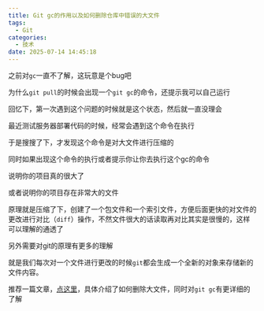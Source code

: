 ```yaml
---
title: Git gc的作用以及如何删除仓库中错误的大文件
tags:
  - Git
categories:
  - 技术
date: 2025-07-14 14:45:18
---
```


之前对`gc`一直不了解，这玩意是个bug吧

为什么`git pull`的时候会出现一个`git gc`的命令，还提示我可以自己运行

回忆下，第一次遇到这个问题的时候就是这个状态，然后就一直没理会

最近测试服务器部署代码的时候，经常会遇到这个命令在执行

于是搜搜了下，才发现这个命令是对大文件进行压缩的

同时如果出现这个命令的执行或者提示你让你去执行这个gc的命令

说明你的项目真的很大了

或者说明你的项目存在非常大的文件

原理就是压缩了下，创建了一个包文件和一个索引文件，方便后面更快的对文件的更改进行对比（`diff`）操作，不然文件很大的话读取再对比其实是很慢的，这样可以理解的通透了

另外需要对git的原理有更多的理解

就是我们每次对一个文件进行更改的时候`git`都会生成一个全新的对象来存储新的文件内容。

推荐一篇文章，[点这里](https://www.jianshu.com/p/7231b509c279)，具体介绍了如何删除大文件，同时对`git gc`有更详细的了解
